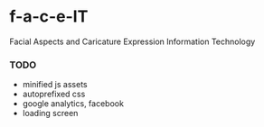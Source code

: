 # f-a-c-e-IT
Facial Aspects and Caricature Expression Information Technology

### TODO
* minified js assets
* autoprefixed css
* google analytics, facebook
* loading screen

